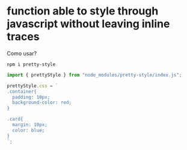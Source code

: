 # function able to style through javascript without leaving inline traces

Como usar?

```shell
npm i pretty-style
```

```js
import { prettyStyle } from "node_modules/pretty-style/index.js";

prettyStyle.css = `
.container{
  padding: 10px;
  background-color: red;
} 

.card{
  margin: 10px;
  color: blue;
}
`;
```
